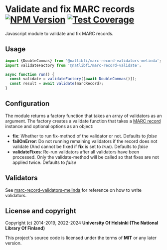 # Validate and fix MARC records [![NPM Version](https://img.shields.io/npm/v/@natlibfi/marc-record-validate.svg)](https://npmjs.org/package/@natlibfi/marc-record-validate) [![Test Coverage](https://codeclimate.com/github/NatLibFi/marc-record-validate/badges/coverage.svg)](https://codeclimate.com/github/NatLibFi/marc-record-validate/coverage)

Javascript module to validate and fix MARC records.

## Usage
```js
import {DoubleCommas} from '@natlibfi/marc-record-validators-melinda';
import validateFactory from '@natlibfi/marc-record-validate';

async function run() {
  const validate = validateFactory([await DoubleCommas()]);
  const result = await validate(marcRecord);
}
```
## Configuration
The module returns a factory function that takes an array of validators as an argument. The factory creates a validate function that takes a [MARC record](https://www.npmjs.com/package/@natlibfi/marc-record) instance and optional options as an object:
- **fix**: Whether to run fix-method of the validator or not. Defaults to *false*
- **failOnError**: Do not running remaining validators if the record does not validate (And cannot be fixed if **fix** is set to *true*). Defaults to *false*
- **validateFixes**: Re-run validators after all validators have been processed. Only the validate-method will be called so that fixes are not applied twice. Defaults to *false*
## Validators
See [marc-record-validators-melinda](https://github.com/NatLibFi/marc-record-validators-melinda/wiki) for reference on how to write validators.
## License and copyright

Copyright (c) 2014-2019, 2022-2024 **University Of Helsinki (The National Library Of Finland)**

This project's source code is licensed under the terms of **MIT** or any later version.
